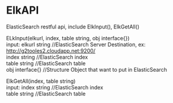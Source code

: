 ElkAPI
======

ElasticSearch restful api, include ElkInput(), ElkGetAll()  <br>

ELkInput(elkurl, index, table string, obj interface{})   <br>
       input: 
              elkurl string   //ElasticSearch Server Destination, ex: http://g2tooles2.cloudapp.net:9200/   <br>
              index string    //ElasticSearch index    <br>
              table string    //ElasticSearch table    <br>
              obj interface{} //Structure Object that want to put in ElasticSearch  <br>



ElkGetAll(index, table string)  <br>
       input: 
              index string    //ElasticSearch index  <br>
              table string    //ElasticSearch table  <br>
